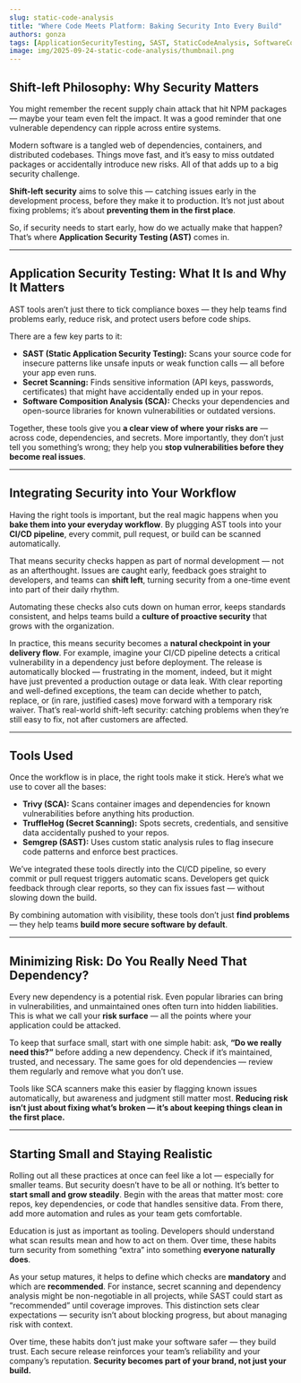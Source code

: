 ```yaml
---
slug: static-code-analysis
title: "Where Code Meets Platform: Baking Security Into Every Build"
authors: gonza
tags: [ApplicationSecurityTesting, SAST, StaticCodeAnalysis, SoftwareCompositionAnalysis, DependencyAnalysis, SecretDetection, VulnerabilityScanner]
image: img/2025-09-24-static-code-analysis/thumbnail.png
---
```

 
## Shift-left Philosophy: Why Security Matters
You might remember the recent supply chain attack that hit NPM packages — maybe your team even felt the impact. It was a good reminder that one vulnerable dependency can ripple across entire systems.

Modern software is a tangled web of dependencies, containers, and distributed codebases. Things move fast, and it’s easy to miss outdated packages or accidentally introduce new risks. All of that adds up to a big security challenge.

**Shift-left security** aims to solve this — catching issues early in the development process, before they make it to production. It’s not just about fixing problems; it’s about **preventing them in the first place**.

So, if security needs to start early, how do we actually make that happen? That’s where **Application Security Testing (AST)** comes in.

---

## Application Security Testing: What It Is and Why It Matters
AST tools aren’t just there to tick compliance boxes — they help teams find problems early, reduce risk, and protect users before code ships.

There are a few key parts to it:  
- **SAST (Static Application Security Testing):** Scans your source code for insecure patterns like unsafe inputs or weak function calls — all before your app even runs.  
- **Secret Scanning:** Finds sensitive information (API keys, passwords, certificates) that might have accidentally ended up in your repos.  
- **Software Composition Analysis (SCA):** Checks your dependencies and open-source libraries for known vulnerabilities or outdated versions.

Together, these tools give you **a clear view of where your risks are** — across code, dependencies, and secrets. More importantly, they don’t just tell you something’s wrong; they help you **stop vulnerabilities before they become real issues**.

---

## Integrating Security into Your Workflow
Having the right tools is important, but the real magic happens when you **bake them into your everyday workflow**. By plugging AST tools into your **CI/CD pipeline**, every commit, pull request, or build can be scanned automatically.

That means security checks happen as part of normal development — not as an afterthought. Issues are caught early, feedback goes straight to developers, and teams can **shift left**, turning security from a one-time event into part of their daily rhythm.

Automating these checks also cuts down on human error, keeps standards consistent, and helps teams build a **culture of proactive security** that grows with the organization.

In practice, this means security becomes a **natural checkpoint in your delivery flow**. For example, imagine your CI/CD pipeline detects a critical vulnerability in a dependency just before deployment. The release is automatically blocked — frustrating in the moment, indeed, but it might have just prevented a production outage or data leak. With clear reporting and well-defined exceptions, the team can decide whether to patch, replace, or (in rare, justified cases) move forward with a temporary risk waiver. 
That’s real-world shift-left security: catching problems when they’re still easy to fix, not after customers are affected.

---

## Tools Used
Once the workflow is in place, the right tools make it stick. Here’s what we use to cover all the bases:  
- **Trivy (SCA):** Scans container images and dependencies for known vulnerabilities before anything hits production.  
- **TruffleHog (Secret Scanning):** Spots secrets, credentials, and sensitive data accidentally pushed to your repos.  
- **Semgrep (SAST):** Uses custom static analysis rules to flag insecure code patterns and enforce best practices.

We’ve integrated these tools directly into the CI/CD pipeline, so every commit or pull request triggers automatic scans. Developers get quick feedback through clear reports, so they can fix issues fast — without slowing down the build.

By combining automation with visibility, these tools don’t just **find problems** — they help teams **build more secure software by default**.

---

## Minimizing Risk: Do You Really Need That Dependency?
Every new dependency is a potential risk. Even popular libraries can bring in vulnerabilities, and unmaintained ones often turn into hidden liabilities. This is what we call your **risk surface** — all the points where your application could be attacked.

To keep that surface small, start with one simple habit: ask, **“Do we really need this?”** before adding a new dependency. Check if it’s maintained, trusted, and necessary. The same goes for old dependencies — review them regularly and remove what you don’t use.

Tools like SCA scanners make this easier by flagging known issues automatically, but awareness and judgment still matter most. **Reducing risk isn’t just about fixing what’s broken — it’s about keeping things clean in the first place.**

---

## Starting Small and Staying Realistic
Rolling out all these practices at once can feel like a lot — especially for smaller teams. But security doesn’t have to be all or nothing. It’s better to **start small and grow steadily**. Begin with the areas that matter most: core repos, key dependencies, or code that handles sensitive data. From there, add more automation and rules as your team gets comfortable.

Education is just as important as tooling. Developers should understand what scan results mean and how to act on them. Over time, these habits turn security from something “extra” into something **everyone naturally does**.

As your setup matures, it helps to define which checks are **mandatory** and which are **recommended**. For instance, secret scanning and dependency analysis might be non-negotiable in all projects, while SAST could start as “recommended” until coverage improves. This distinction sets clear expectations — security isn’t about blocking progress, but about managing risk with context.

Over time, these habits don’t just make your software safer — they build trust. Each secure release reinforces your team’s reliability and your company’s reputation. **Security becomes part of your brand, not just your build.**